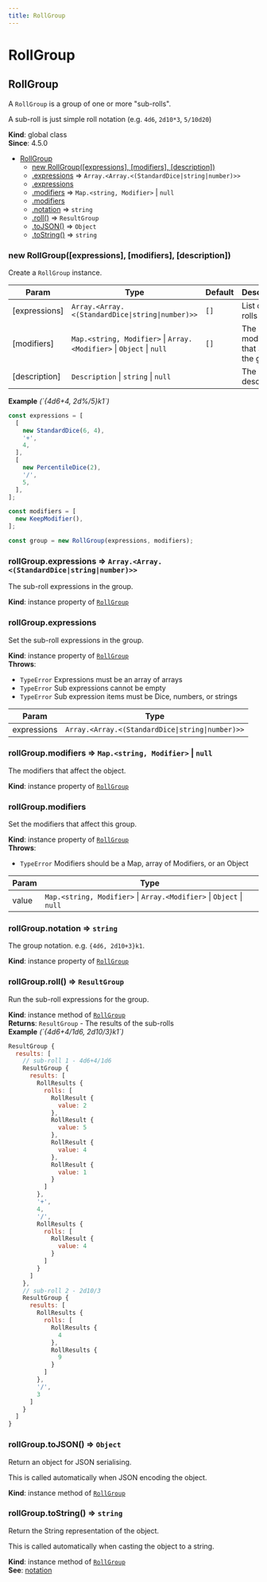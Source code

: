 ```yaml
---
title: RollGroup
---
```


# RollGroup

<a name="RollGroup"></a>

## RollGroup
A `RollGroup` is a group of one or more "sub-rolls".

A sub-roll is just simple roll notation (e.g. `4d6`, `2d10*3`, `5/10d20`)

**Kind**: global class  
**Since**: 4.5.0  

* [RollGroup](#RollGroup)
    * [new RollGroup([expressions], [modifiers], [description])](#new_RollGroup_new)
    * [.expressions](#RollGroup+expressions) ⇒ <code>Array.&lt;Array.&lt;(StandardDice\|string\|number)&gt;&gt;</code>
    * [.expressions](#RollGroup+expressions)
    * [.modifiers](#RollGroup+modifiers) ⇒ <code>Map.&lt;string, Modifier&gt;</code> \| <code>null</code>
    * [.modifiers](#RollGroup+modifiers)
    * [.notation](#RollGroup+notation) ⇒ <code>string</code>
    * [.roll()](#RollGroup+roll) ⇒ <code>ResultGroup</code>
    * [.toJSON()](#RollGroup+toJSON) ⇒ <code>Object</code>
    * [.toString()](#RollGroup+toString) ⇒ <code>string</code>

<a name="new_RollGroup_new"></a>

### new RollGroup([expressions], [modifiers], [description])
Create a `RollGroup` instance.


| Param | Type | Default | Description |
| --- | --- | --- | --- |
| [expressions] | <code>Array.&lt;Array.&lt;(StandardDice\|string\|number)&gt;&gt;</code> | <code>[]</code> | List of sub-rolls |
| [modifiers] | <code>Map.&lt;string, Modifier&gt;</code> \| <code>Array.&lt;Modifier&gt;</code> \| <code>Object</code> \| <code>null</code> | <code>[]</code> | The modifiers that affect the group |
| [description] | <code>Description</code> \| <code>string</code> \| <code>null</code> | <code></code> | The roll description. |

**Example** *(&#x60;{4d6+4, 2d%/5}k1&#x60;)*  
```js
const expressions = [
  [
    new StandardDice(6, 4),
    '+',
    4,
  ],
  [
    new PercentileDice(2),
    '/',
    5,
  ],
];

const modifiers = [
  new KeepModifier(),
];

const group = new RollGroup(expressions, modifiers);
```
<a name="RollGroup+expressions"></a>

### rollGroup.expressions ⇒ <code>Array.&lt;Array.&lt;(StandardDice\|string\|number)&gt;&gt;</code>
The sub-roll expressions in the group.

**Kind**: instance property of [<code>RollGroup</code>](#RollGroup)  
<a name="RollGroup+expressions"></a>

### rollGroup.expressions
Set the sub-roll expressions in the group.

**Kind**: instance property of [<code>RollGroup</code>](#RollGroup)  
**Throws**:

- <code>TypeError</code> Expressions must be an array of arrays
- <code>TypeError</code> Sub expressions cannot be empty
- <code>TypeError</code> Sub expression items must be Dice, numbers, or strings


| Param | Type |
| --- | --- |
| expressions | <code>Array.&lt;Array.&lt;(StandardDice\|string\|number)&gt;&gt;</code> | 

<a name="RollGroup+modifiers"></a>

### rollGroup.modifiers ⇒ <code>Map.&lt;string, Modifier&gt;</code> \| <code>null</code>
The modifiers that affect the object.

**Kind**: instance property of [<code>RollGroup</code>](#RollGroup)  
<a name="RollGroup+modifiers"></a>

### rollGroup.modifiers
Set the modifiers that affect this group.

**Kind**: instance property of [<code>RollGroup</code>](#RollGroup)  
**Throws**:

- <code>TypeError</code> Modifiers should be a Map, array of Modifiers, or an Object


| Param | Type |
| --- | --- |
| value | <code>Map.&lt;string, Modifier&gt;</code> \| <code>Array.&lt;Modifier&gt;</code> \| <code>Object</code> \| <code>null</code> | 

<a name="RollGroup+notation"></a>

### rollGroup.notation ⇒ <code>string</code>
The group notation. e.g. `{4d6, 2d10+3}k1`.

**Kind**: instance property of [<code>RollGroup</code>](#RollGroup)  
<a name="RollGroup+roll"></a>

### rollGroup.roll() ⇒ <code>ResultGroup</code>
Run the sub-roll expressions for the group.

**Kind**: instance method of [<code>RollGroup</code>](#RollGroup)  
**Returns**: <code>ResultGroup</code> - The results of the sub-rolls  
**Example** *(&#x60;{4d6+4/1d6, 2d10/3}k1&#x60;)*  
```js
ResultGroup {
  results: [
    // sub-roll 1 - 4d6+4/1d6
    ResultGroup {
      results: [
        RollResults {
          rolls: [
            RollResult {
              value: 2
            },
            RollResult {
              value: 5
            },
            RollResult {
              value: 4
            },
            RollResult {
              value: 1
            }
          ]
        },
        '+',
        4,
        '/',
        RollResults {
          rolls: [
            RollResult {
              value: 4
            }
          ]
        }
      ]
    },
    // sub-roll 2 - 2d10/3
    ResultGroup {
      results: [
        RollResults {
          rolls: [
            RollResults {
              4
            },
            RollResults {
              9
            }
          ]
        },
        '/',
        3
      ]
    }
  ]
}
```
<a name="RollGroup+toJSON"></a>

### rollGroup.toJSON() ⇒ <code>Object</code>
Return an object for JSON serialising.

This is called automatically when JSON encoding the object.

**Kind**: instance method of [<code>RollGroup</code>](#RollGroup)  
<a name="RollGroup+toString"></a>

### rollGroup.toString() ⇒ <code>string</code>
Return the String representation of the object.

This is called automatically when casting the object to a string.

**Kind**: instance method of [<code>RollGroup</code>](#RollGroup)  
**See**: [notation](#RollGroup+notation)  
